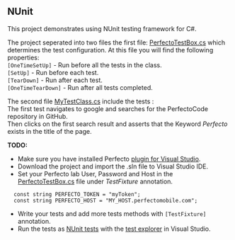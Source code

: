 ## NUnit

This project demonstrates using NUnit testing framework for C#.

The project seperated into two files the first file: [PerfectoTestBox.cs](PerfectoTestBox.cs) which determines the test configuration.
At this file you will find the following properties:<br/>
`[OneTimeSetUp]` - Run before all the tests in the class.<br/>
`[SetUp]` - Run before each test. <br/>
`[TearDown]` - Run after each test.<br/>
`[OneTimeTearDown]` - Run after all tests completed.

The second file [MyTestClass.cs](MyTestClass.cs) include the tests : <br/>
The first test navigates to google and searches for the PerfectoCode repository in GitHub.<br/>
Then clicks on the first search result and asserts that the Keyword *Perfecto* exists in the title of the page. 

**TODO:**
- Make sure you have installed Perfecto [plugin for Visual Studio](https://www.perfectomobile.com/integrations/continuous-quality-integrated-visual-studio).
- Download the project and import the .sln file to Visual Studio IDE.
- Set your Perfecto lab User, Password and Host in the [PerfectoTestBox.cs](PerfectoTestBox.cs) file under *TestFixture* annotation.
```Csharp
  const string PERFECTO_TOKEN = "myToken";
  const string PERFECTO_HOST = "MY_HOST.perfectomobile.com";
```
- Write your tests and add more tests methods with `[TestFixture]` annotation. 
- Run the tests as [NUnit tests](https://www.nuget.org/packages/NUnit/) with the [test explorer](https://msdn.microsoft.com/en-us/library/hh270865.aspx) in Visual Studio.
